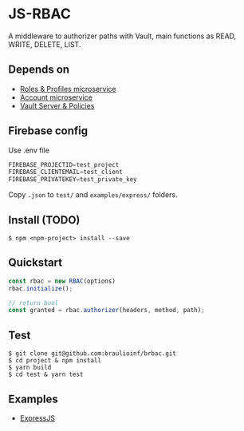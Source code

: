 # JS-RBAC

A middleware to authorizer paths with Vault, main functions as READ, WRITE, DELETE, LIST.

## Depends on
* [Roles & Profiles microservice](https://github.com/ExponentialEducation/roles-profiles-microservice)
* [Account microservice](https://github.com/ExponentialEducation/account-microservice)
* [Vault Server & Policies](https://github.com/braulioinf/vault-poc)

## Firebase config

Use .env file

```js
FIREBASE_PROJECTID=test_project
FIREBASE_CLIENTEMAIL=test_client
FIREBASE_PRIVATEKEY=test_private_key
```

Copy `.json` to `test/` and `examples/express/` folders.

## Install (TODO)
```shell
$ npm <npm-project> install --save
```

## Quickstart
```js
const rbac = new RBAC(options)
rbac.initialize();

// return bool
const granted = rbac.authorizer(headers, method, path);
```

## Test
```shell
$ git clone git@github.com:braulioinf/brbac.git
$ cd project & npm install
$ yarn build
$ cd test & yarn test
```

## Examples
* [ExpressJS](https://github.com/ExponentialEducation/js-rbac/tree/develop/examples/express)
